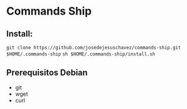 # Commands Ship

## Install:
`git clone https://github.com/josedejesuschavez/commands-ship.git $HOME/.commands-ship`
`sh $HOME/.commands-ship/install.sh`

## Prerequisitos Debian
- git
- wget
- curl

